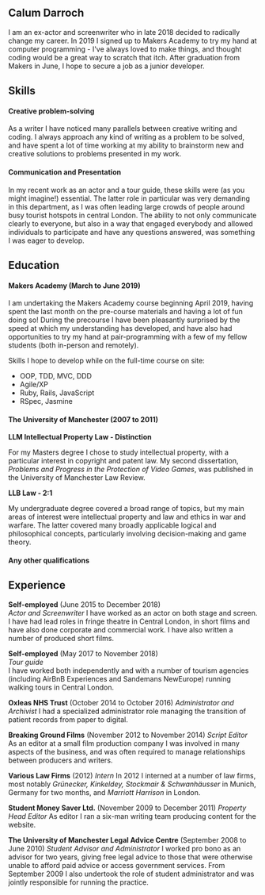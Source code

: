 ## Calum Darroch

I am an ex-actor and screenwriter who in late 2018 decided to radically change my career. In 2019 I signed up to Makers Academy to try my hand at computer programming - I've always loved to make things, and thought coding would be a great way to scratch that itch. After graduation from Makers in June, I hope to secure a job as a junior developer.

## Skills

#### Creative problem-solving

As a writer I have noticed many parallels between creative writing and coding. I always approach any kind of writing as a problem to be solved, and have spent a lot of time working at my ability to brainstorm new and creative solutions to problems presented in my work.

#### Communication and Presentation

In my recent work as an actor and a tour guide, these skills were (as you might imagine!) essential. The latter role in particular was very demanding in this department, as I was often leading large crowds of people around busy tourist hotspots in central London. The ability to not only communicate clearly to everyone, but also in a way that engaged everybody and allowed individuals to participate and have any questions answered, was something I was eager to develop. 

## Education

#### Makers Academy (March to June 2019)

I am undertaking the Makers Academy course beginning April 2019, having spent the last month on the pre-course materials and having a lot of fun doing so! During the precourse I have been pleasantly surprised by the speed at which my understanding has developed, and have also had opportunities to try my hand at pair-programming with a few of my fellow students (both in-person and remotely).

Skills I hope to develop while on the full-time course on site:
- OOP, TDD, MVC, DDD
- Agile/XP
- Ruby, Rails, JavaScript
- RSpec, Jasmine

#### The University of Manchester (2007 to 2011)

**LLM Intellectual Property Law - Distinction**

For my Masters degree I chose to study intellectual property, with a particular interest in copyright and patent law. My second dissertation, *Problems and Progress in the Protection of Video Games*, was published in the University of Manchester Law Review.

**LLB Law - 2:1**

My undergraduate degree covered a broad range of topics, but my main areas of interest were intellectual property and law and ethics in war and warfare. The latter covered many broadly applicable logical and philosophical concepts, particularly involving decision-making and game theory.

#### Any other qualifications

## Experience

**Self-employed** (June 2015 to December 2018)    
*Actor and Screenwriter*
I have worked as an actor on both stage and screen. I have had lead roles in fringe theatre in Central London, in short films and have also done corporate and commercial work. I have also written a number of produced short films.

**Self-employed** (May 2017 to November 2018)   
*Tour guide*  
I have worked both independently and with a number of tourism agencies (including AirBnB Experiences and Sandemans NewEurope) running walking tours in Central London.

**Oxleas NHS Trust** (October 2014 to October 2016)
*Administrator and Archivist*
I had a specialized administrator role managing the transition of patient records from paper to digital.

**Breaking Ground Films** (November 2012 to November 2014)
*Script Editor*
As an editor at a small film production company I was involved in many aspects of the business, and was often required to manage relationships between producers and writers.

**Various Law Firms** (2012)
*Intern*
In 2012 I interned at a number of law firms, most notably *Grünecker, Kinkeldey, Stockmair & Schwanhäusser* in Munich, Germany for two months, and *Marriott Harrison* in London.

**Student Money Saver Ltd.** (November 2009 to December 2011)
*Property Head Editor*
As editor I ran a six-man writing team producing content for the website. 

**The University of Manchester Legal Advice Centre** (September 2008 to June 2010)
*Student Advisor and Administrator*
I worked pro bono as an advisor for two years, giving free legal advice to those that were otherwise unable to afford paid advice or access government services. From September 2009 I also undertook the role of student administrator and was jointly responsible for running the practice.
